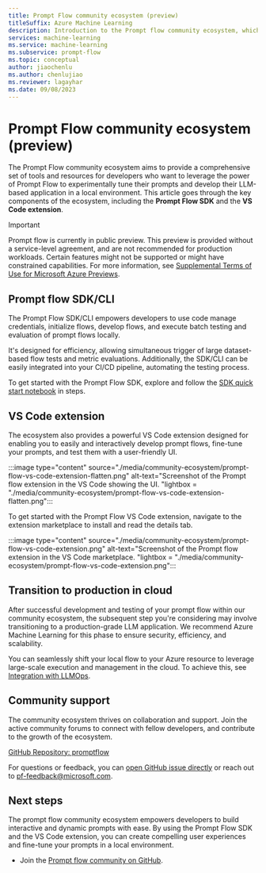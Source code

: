 ```yaml
---
title: Prompt Flow community ecosystem (preview)
titleSuffix: Azure Machine Learning
description: Introduction to the Prompt flow community ecosystem, which includes the SDK and VS Code extension.
services: machine-learning
ms.service: machine-learning
ms.subservice: prompt-flow
ms.topic: conceptual
author: jiaochenlu
ms.author: chenlujiao
ms.reviewer: lagayhar
ms.date: 09/08/2023
---
```


# Prompt Flow community ecosystem (preview)

The Prompt Flow community ecosystem aims to provide a comprehensive set of tools and resources for developers who want to leverage the power of Prompt Flow to experimentally tune their prompts and develop their LLM-based application in a local environment. This article goes through the key components of the ecosystem, including the **Prompt Flow SDK** and the **VS Code extension**.

> [!IMPORTANT]
> Prompt flow is currently in public preview. This preview is provided without a service-level agreement, and are not recommended for production workloads. Certain features might not be supported or might have constrained capabilities.
> For more information, see [Supplemental Terms of Use for Microsoft Azure Previews](https://azure.microsoft.com/support/legal/preview-supplemental-terms/).

## Prompt flow SDK/CLI

The Prompt Flow SDK/CLI empowers developers to use code manage credentials, initialize flows, develop flows, and execute batch testing and evaluation of prompt flows locally.

It's designed for efficiency, allowing simultaneous trigger of large dataset-based flow tests and metric evaluations. Additionally, the SDK/CLI can be easily integrated into your CI/CD pipeline, automating the testing process.

To get started with the Prompt Flow SDK, explore and follow the [SDK quick start notebook](https://github.com/microsoft/promptflow/blob/main/examples/tutorials/get-started/quickstart.ipynb) in steps.

## VS Code extension

The ecosystem also provides a powerful VS Code extension designed for enabling you to easily and interactively develop prompt flows, fine-tune your prompts, and test them with a user-friendly UI.

:::image type="content" source="./media/community-ecosystem/prompt-flow-vs-code-extension-flatten.png" alt-text="Screenshot of the Prompt flow extension in the VS Code showing the UI. "lightbox = "./media/community-ecosystem/prompt-flow-vs-code-extension-flatten.png":::

To get started with the Prompt Flow VS Code extension, navigate to the extension marketplace to install and read the details tab.

:::image type="content" source="./media/community-ecosystem/prompt-flow-vs-code-extension.png" alt-text="Screenshot of the Prompt flow extension in the VS Code marketplace. "lightbox = "./media/community-ecosystem/prompt-flow-vs-code-extension.png":::

## Transition to production in cloud

After successful development and testing of your prompt flow within our community ecosystem, the subsequent step you're considering may involve transitioning to a production-grade LLM application. We recommend Azure Machine Learning for this phase to ensure security, efficiency, and scalability.

You can seamlessly shift your local flow to your Azure resource to leverage large-scale execution and management in the cloud. To achieve this, see [Integration with LLMOps](how-to-integrate-with-llm-app-devops.md#go-back-to-studio-ui-continuous-development).

## Community support

The community ecosystem thrives on collaboration and support. Join the active community forums to connect with fellow developers, and contribute to the growth of the ecosystem.

[GitHub Repository: promptflow](https://github.com/microsoft/promptflow)

For questions or feedback, you can [open GitHub issue directly](https://github.com/microsoft/promptflow/issues/new) or reach out to pf-feedback@microsoft.com.

## Next steps

The prompt flow community ecosystem empowers developers to build interactive and dynamic prompts with ease. By using the Prompt Flow SDK and the VS Code extension, you can create compelling user experiences and fine-tune your prompts in a local environment.

- Join the [Prompt flow community on GitHub](https://github.com/microsoft/promptflow).
